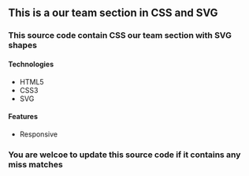 ## This is a our team section in CSS and SVG

### This source code contain CSS our team section with SVG shapes

#### Technologies
* HTML5
* CSS3
* SVG

#### Features
* Responsive

### You are welcoe to update this source code if it contains any miss matches